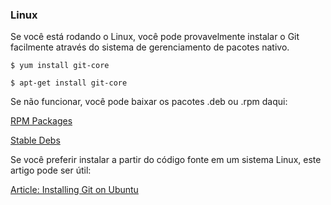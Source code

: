 ﻿### Linux ###

Se você está rodando o Linux, você pode provavelmente instalar o Git
facilmente através do sistema de gerenciamento de pacotes nativo.

    $ yum install git-core      

    $ apt-get install git-core  

Se não funcionar, você pode baixar os pacotes  .deb ou .rpm daqui:

[RPM Packages](http://kernel.org/pub/software/scm/git/RPMS/)

[Stable Debs](http://www.backports.org/debian/pool/main/g/git-core/)

Se você preferir instalar a partir do código fonte em um sistema Linux,
este artigo pode ser útil:

[Article: Installing Git on Ubuntu](http://chrisolsen.org/2008/03/10/installing-git-on-ubuntu/)